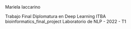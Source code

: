 Mariela Iaccarino

Trabajo Final Diplomatura en Deep Learning ITBA
bioinformatics_final_project
Laboratorio de NLP - 2022 - T1
